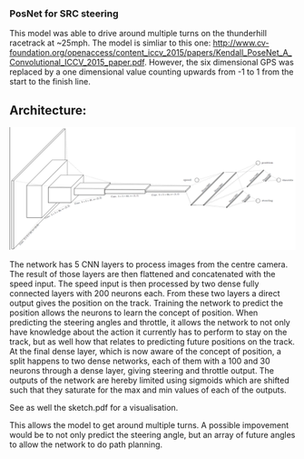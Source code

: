 ### PosNet for SRC steering

This model was able to drive around multiple turns on the thunderhill racetrack at ~25mph. The model is simliar to this one: http://www.cv-foundation.org/openaccess/content_iccv_2015/papers/Kendall_PoseNet_A_Convolutional_ICCV_2015_paper.pdf. However, the six dimensional GPS was replaced by a one dimensional value counting upwards from -1 to 1 from the start to the finish line.

## Architecture:


![PosNet Architecture](images/posNetArchitecture.png)

The network has 5 CNN layers to process images from the centre camera. The result of those layers are then flattened and concatenated with the speed input. The speed input is then processed by two dense fully connected layers with 200 neurons each. From these two layers a direct output gives the position on the track. Training the network to predict the position allows the neurons to learn the concept of position. When predicting the steering angles and throttle, it allows the network to not only have knowledge about the action it currently has to perform to stay on the track, but as well how that relates to predicting future positions on the track. At the final dense layer, which is now aware of the concept of position, a split happens to two dense networks, each of them with a 100 and 30 neurons through a dense layer, giving steering and throttle output. The outputs of the network are hereby limited using sigmoids which are shifted such that they saturate for the max and min values of each of the outputs.

See as well the sketch.pdf for a visualisation.

This allows the model to get around multiple turns. A possible impovement would be to not only predict the steering angle, but an array of future angles to allow the network to do path planning. 
 


